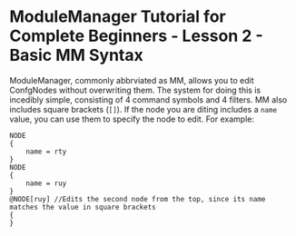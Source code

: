 # ModuleManager Tutorial for Complete Beginners - Lesson 2 - Basic MM Syntax

ModuleManager, commonly abbrviated as MM, allows you to edit ConfgNodes without overwriting them. The system for doing this is incedibly simple, consisting of 4 command symbols and 4 filters. MM also includes square brackets (`[]`). If the node you are diting includes a `name` value, you can use them to specify the node to edit. For example:


```
NODE
{
    name = rty
}
NODE
{
    name = ruy
}
@NODE[ruy] //Edits the second node from the top, since its name matches the value in square brackets
{
}
```
